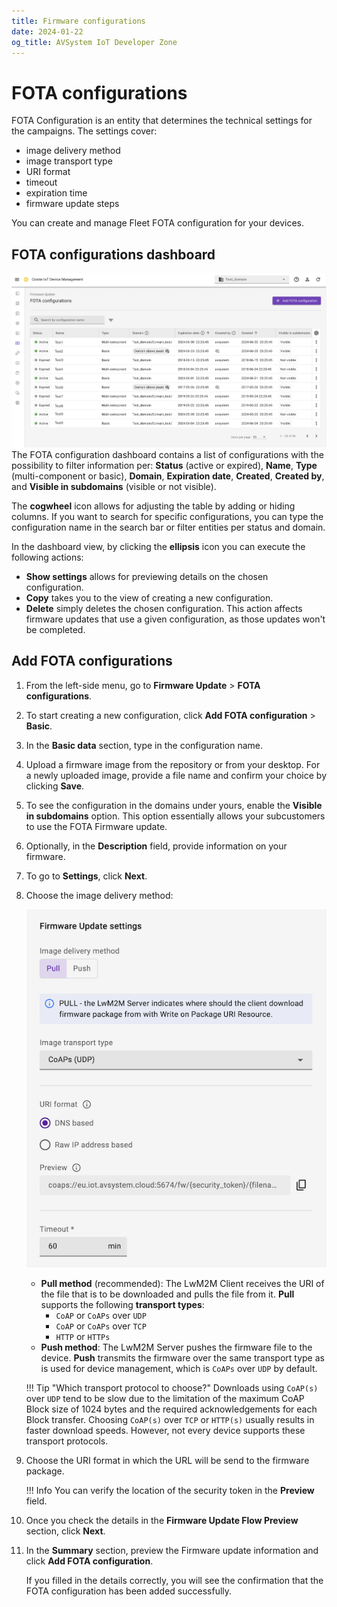 ```yaml
---
title: Firmware configurations
date: 2024-01-22
og_title: AVSystem IoT Developer Zone
---
```

# FOTA configurations
FOTA Configuration is an entity that determines the technical settings for the campaigns. The settings cover:

  - image delivery method
  - image transport type
  - URI format
  - timeout
  - expiration time
  - firmware update steps

You can create and manage Fleet FOTA configuration for your devices. 

## FOTA configurations dashboard

![FOTA configuration dashboard](images/FOTA_Confiuration_Dashboard.png)
The FOTA configuration dashboard contains a list of configurations with the possibility to filter information per: **Status** (active or expired), **Name**, **Type** (multi-component or basic), **Domain**, **Expiration date**, **Created**, **Created by**, and **Visible in subdomains** (visible or not visible).

The **cogwheel** icon allows for adjusting the table by adding or hiding columns. If you want to search for specific configurations, you can type the configuration name in the search bar or filter entities per status and domain. 

In the dashboard view, by clicking the **ellipsis** icon you can execute the following actions: 

  - **Show settings** allows for previewing details on the chosen configuration.
  - **Copy** takes you to the view of creating a new configuration.
  - **Delete** simply deletes the chosen configuration. This action affects firmware updates that use a given configuration, as those updates won't be completed. 

## Add FOTA configurations

1. From the left-side menu, go to **Firmware Update** > **FOTA configurations**.
2. To start creating a new configuration, click **Add FOTA configuration** > **Basic**.
3. In the **Basic data** section, type in the configuration name.
4. Upload a firmware image from the repository or from your desktop. For a newly uploaded image, provide a file name and confirm your choice by clicking **Save**.
5. To see the configuration in the domains under yours, enable the **Visible in subdomains** option. This option essentially allows your subcustomers to use the FOTA Firmware update.
6. Optionally, in the **Description** field, provide information on your firmware.
7. To go to **Settings**, click **Next**.
8. Choose the image delivery method:

    ![Basic Firmware Update](images/push-pull.png)

    * **Pull method** (recommended): The LwM2M Client receives the URI of the file that is to be downloaded and pulls the file from it.
      **Pull** supports the following **transport types**:
        - `CoAP` or `CoAPs` over `UDP`
        - `CoAP` or `CoAPs` over `TCP`
        - `HTTP` or `HTTPs`
    * **Push method**: The LwM2M Server pushes the firmware file to the device.
      **Push** transmits the firmware over the same transport type as is used for device management, which is `CoAPs` over `UDP` by default.

    !!! Tip "Which transport protocol to choose?"
        Downloads using `CoAP(s)` over `UDP` tend to be slow due to the limitation of the maximum CoAP Block size of 1024 bytes and the required acknowledgements for each Block transfer.
        Choosing `CoAP(s)` over `TCP` or `HTTP(s)` usually results in faster download speeds. However, not every device supports these transport protocols.

9. Choose the URI format in which the URL will be send to the firmware package. 

    !!! Info
        You can verify the location of the security token in the **Preview** field.

10. Once you check the details in the **Firmware Update Flow Preview** section, click **Next**.
11. In the **Summary** section, preview the Firmware update information and click **Add FOTA configuration**. 
    
    If you filled in the details correctly, you will see the confirmation that the FOTA configuration has been added successfully. 
